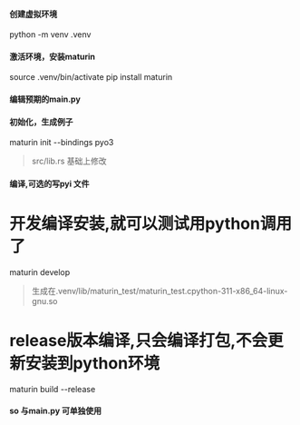 
#### 创建虚拟环境
python -m venv .venv
#### 激活环境，安装maturin
source .venv/bin/activate
pip install maturin
#### 编辑预期的main.py

#### 初始化，生成例子
maturin init --bindings pyo3
>src/lib.rs 基础上修改
#### 编译,可选的写pyi 文件
# 开发编译安装,就可以测试用python调用了
maturin develop
>生成在.venv/lib/maturin_test/maturin_test.cpython-311-x86_64-linux-gnu.so
# release版本编译,只会编译打包,不会更新安装到python环境
maturin build --release

#### so 与main.py 可单独使用
